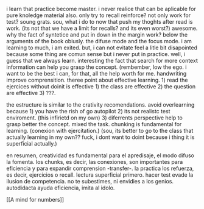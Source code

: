 i learn that practice become master. i never realice that can be aplicable for pure knoledge material also. only try to recall reinforce? not only work for test? soung grats. sou, what i do to now that push my thoghts after read is work. (its not that we have a limit for recalls? and its even worst?) awesome. why the fact of syntetice and put in down in the margin work? below the arguments of the book obiusly. the difuse mode and the focus mode.
i am learning to much, i am exited. but, i can not evitate feel a litle bit disapointed because some thing are comun sense but i never put in practice. well, i guess that we always learn. interesting the fact that search for more context information can help you grasp the concept. (rembember, low the ego. i want to be the best i can, for that, all the help worth for me.
handwriting improve comprensition. theree point about effective learning. 1) read the ejercices without doinit is effective 1) the class are effective 2) the question are effective 3) ???.

the estructure is similar to the crativity recomendations.
avoid overlearning because 1) you have the rish of go autopilot 2) its not realistc test enviroment. (this infirietd on my own) 3) diferrents perspective help to grasp better the concept. mixed the task.
chunking is fundamental for learning. (conexion with ejercitation.)
(sou, its better to go to the class that actually learning in my own?? fuck, i dont want to doint because i thing it is superficial actually.)

en resumen, creatividad es fundamental para el apredisaje, el modo difuso la fomenta. los chunks, es decir, las conexiones, son importantes para eficiencia y para expandir comprension -transfer-. la practica los refuerza, es decir, ejercicios o recall. lectura superficial primero. hacer test evade la ilusion de competencia. no te subestimes, ni envidies a los genios. autodidacta ayuda eficiencia, imita al idolo.

[[A mind for numbers]]
